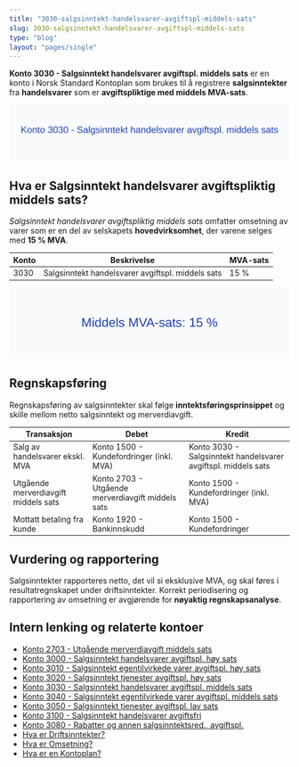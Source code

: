 ```yaml
---
title: "3030-salgsinntekt-handelsvarer-avgiftspl-middels-sats"
slug: 3030-salgsinntekt-handelsvarer-avgiftspl-middels-sats
type: "blog"
layout: "pages/single"
---
```


**Konto 3030 - Salgsinntekt handelsvarer avgiftspl. middels sats** er en konto i Norsk Standard Kontoplan som brukes til å registrere **salgsinntekter** fra **handelsvarer** som er **avgiftspliktige med middels MVA-sats**.

![Illustrasjon av konto 3030 Salgsinntekt handelsvarer avgiftspl. middels sats](3030-salgsinntekt-handelsvarer-avgiftspl-middels-sats-image.svg)

## Hva er Salgsinntekt handelsvarer avgiftspliktig middels sats?

*Salgsinntekt handelsvarer avgiftspliktig middels sats* omfatter omsetning av varer som er en del av selskapets **hovedvirksomhet**, der varene selges med **15 % MVA**.

| Konto | Beskrivelse                                            | MVA-sats |
|-------|--------------------------------------------------------|----------|
| 3030  | Salgsinntekt handelsvarer avgiftspl. middels sats       | 15 %     |

![Middels MVA-sats 15 %](3030-mva-middels-sats.svg)

## Regnskapsføring

Regnskapsføring av salgsinntekter skal følge **inntektsføringsprinsippet** og skille mellom netto salgsinntekt og merverdiavgift.

| Transaksjon                                  | Debet                                            | Kredit                                                 |
|----------------------------------------------|--------------------------------------------------|-------------------------------------------------------|
| Salg av handelsvarer ekskl. MVA              | Konto 1500 - Kundefordringer (inkl. MVA)         | Konto 3030 - Salgsinntekt handelsvarer avgiftspl. middels sats |
| Utgående merverdiavgift middels sats         | Konto 2703 - Utgående merverdiavgift middels sats| Konto 1500 - Kundefordringer (inkl. MVA)               |
| Mottatt betaling fra kunde                   | Konto 1920 - Bankinnskudd                        | Konto 1500 - Kundefordringer                           |

## Vurdering og rapportering

Salgsinntekter rapporteres netto, det vil si eksklusive MVA, og skal føres i resultatregnskapet under driftsinntekter. Korrekt periodisering og rapportering av omsetning er avgjørende for **nøyaktig regnskapsanalyse**.

## Intern lenking og relaterte kontoer

* [Konto 2703 - Utgående merverdiavgift middels sats](/blogs/kontoplan/2703-utgaende-merverdiavgift-middels-sats "Konto 2703 - Utgående merverdiavgift middels sats")
* [Konto 3000 - Salgsinntekt handelsvarer avgiftspl. høy sats](/blogs/kontoplan/3000-salgsinntekt-handelsvarer-avgiftspl-hoy-sats "Konto 3000 - Salgsinntekt handelsvarer avgiftspl. høy sats")
* [Konto 3010 - Salgsinntekt egentilvirkede varer avgiftspl. høy sats](/blogs/kontoplan/3010-salgsinntekt-egentilvirkede-varer-avgiftspl-hoy-sats "Konto 3010 - Salgsinntekt egentilvirkede varer avgiftspl. høy sats")
* [Konto 3020 - Salgsinntekt tjenester avgiftspl. høy sats](/blogs/kontoplan/3020-salgsinntekt-tjenester-avgiftspl-hoy-sats "Konto 3020 - Salgsinntekt tjenester avgiftspl. høy sats")
* [Konto 3030 - Salgsinntekt handelsvarer avgiftspl. middels sats](/blogs/kontoplan/3030-salgsinntekt-handelsvarer-avgiftspl-middels-sats "Konto 3030 - Salgsinntekt handelsvarer avgiftspl. middels sats")
* [Konto 3040 - Salgsinntekt egentilvirkede varer avgiftspl. middels sats](/blogs/kontoplan/3040-salgsinntekt-egentilvirkede-varer-avgiftspl-middels-sats "Konto 3040 - Salgsinntekt egentilvirkede varer avgiftspl. middels sats")
* [Konto 3050 - Salgsinntekt tjenester avgiftspl. lav sats](/blogs/kontoplan/3050-salgsinntekt-tjenester-avgiftspl-lav-sats "Konto 3050 - Salgsinntekt tjenester avgiftspl. lav sats")
* [Konto 3100 - Salgsinntekt handelsvarer avgiftsfri](/blogs/kontoplan/3100-salgsinntekt-handelsvarer-avgiftsfri "Konto 3100 - Salgsinntekt handelsvarer avgiftsfri")
* [Konto 3080 - Rabatter og annen salgsinntektsred., avgiftspl.](/blogs/kontoplan/3080-rabatter-og-annen-salgsinntektsred-avgiftspl "Konto 3080 - Rabatter og annen salgsinntektsred., avgiftspl.")
* [Hva er Driftsinntekter?](/blogs/regnskap/hva-er-driftsinntekter "Hva er Driftsinntekter? Komplett Guide til Driftsinntekter i Regnskap")
* [Hva er Omsetning?](/blogs/regnskap/hva-er-omsetning "Hva er Omsetning? Komplett Guide til Omsetning i Regnskap og Skatt")
* [Hva er en Kontoplan?](/blogs/regnskap/hva-er-kontoplan "Hva er en Kontoplan? Komplett Guide til Kontoplaner i Norsk Regnskap")
